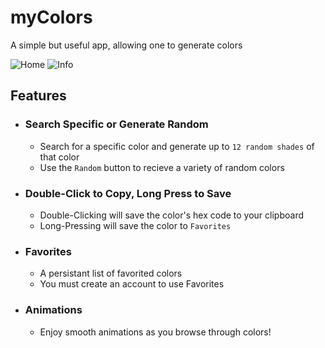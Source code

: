 # myColors

A simple but useful app, allowing one to generate colors

![Home](https://github.com/myColorsWeb/myColorsWeb/blob/master/home_sm.png)
![Info](https://github.com/myColorsWeb/myColorsWeb/blob/master/info_dialog_sm.png)

## Features
- ### Search Specific or Generate Random
  - Search for a specific color and generate up to `12 random shades` of that color
  - Use the `Random` button to recieve a variety of random colors
  
- ### Double-Click to Copy, Long Press to Save
  - Double-Clicking will save the color's hex code to your clipboard
  - Long-Pressing will save the color to `Favorites`

- ### Favorites
  - A persistant list of favorited colors
  - You must create an account to use Favorites
  
- ### Animations
  - Enjoy smooth animations as you browse through colors!
